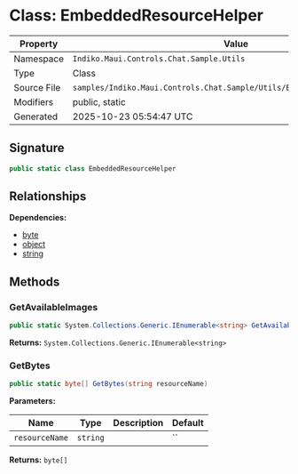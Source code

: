 # Class: EmbeddedResourceHelper

| Property | Value |
|----------|-------|
| Namespace | `Indiko.Maui.Controls.Chat.Sample.Utils` |
| Type | Class |
| Source File | `samples/Indiko.Maui.Controls.Chat.Sample/Utils/EmbeddedResourceHelper.cs` |
| Modifiers | public, static |
| Generated | 2025-10-23 05:54:47 UTC |

## Signature

```csharp
public static class EmbeddedResourceHelper
```

## Relationships

**Dependencies:**
- [byte](byte.md)
- [object](object.md)
- [string](string.md)

## Methods

### GetAvailableImages

```csharp
public static System.Collections.Generic.IEnumerable<string> GetAvailableImages()
```

**Returns:** `System.Collections.Generic.IEnumerable<string>`

### GetBytes

```csharp
public static byte[] GetBytes(string resourceName)
```

**Parameters:**

| Name | Type | Description | Default |
|------|------|-------------|---------|
| `resourceName` | `string` |  | `` |

**Returns:** `byte[]`

